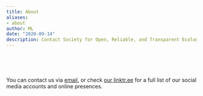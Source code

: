 ```yaml
---
title: About
aliases:
- about
author: ML
date: "2020-09-14"
description: Contact Society for Open, Reliable, and Transparent Ecology and Evolutionary biology (SORTEE)
---
```



&nbsp;

&nbsp;

You can contact us via [email](mailto:sortecoevo@gmail.com), or check [our linktr.ee](https://linktr.ee/sortecoevo) for a full list of our social media accounts and online presences.    

&nbsp;

&nbsp;
